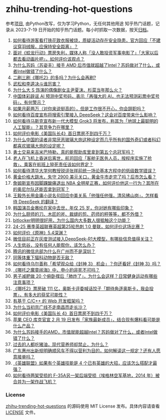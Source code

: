 # zhihu-trending-hot-questions
参考[项目](https://github.com/justjavac/zhihu-trending-hot-questions), 由Python改写，仅为学习Python，无任何其他用途
知乎热门话题，记录从 2023-7-19
日开始的知乎热门话题。每小时抓取一次数据，按天[归档](./data)。
<!-- BEGIN -->
<!-- 最后更新时间 2025-02-17 03:28:17.960534 -->
1. [如何看待游客看打铁花致衣服被烧，质疑活动存在安全隐患，官方回应「不建议穿羽绒服，应保持安全距离」？](https://www.zhihu.com/question/12030016259)
1. [面对《蛟龙行动》票房失利，媒体人称「没人敢投资军事电影了」「大家以后都去看动画片吧」，如何评价该观点？](https://www.zhihu.com/question/12238755284)
1. [为什么苏妈（苏姿丰）接手 AMD 后市值就超越了Intel？苏妈做对了什么，或者Intel做错了什么？](https://www.zhihu.com/question/7484575650)
1. [二刷三刷《哪吒2》的多吗？为什么会再刷?](https://www.zhihu.com/question/12163216712)
1. [武松和李逵决斗谁厉害？](https://www.zhihu.com/question/10683484699)
1. [为什么大 S 饰演的偶像剧女主尹夏沫、杉菜当年那么火？](https://www.zhihu.com/question/11165128115)
1. [中国体彩辟谣 AI 预测中奖号码，表示「再强大的 AI，也无法预测彩票中奖号码」，有何警示？](https://www.zhihu.com/question/12019987474)
1. [如果月薪两万（对你来说挺高的），但是工作很不开心，你会辞职吗？](https://www.zhihu.com/question/10966771406)
1. [如何看待百度宣布将搜索引擎接入 DeepSeek？这会对百度带来什么影响？](https://www.zhihu.com/question/12441193080)
1. [如何看待马斯克宣布新一代大模型 Grok3 将发布，称其为「地球上最聪明的人工智能」？其竞争力在哪里？](https://www.zhihu.com/question/12403834540)
1. [如何评价电影《美国队长4》首日票房不到四千万？](https://www.zhihu.com/question/12249362535)
1. [为什么中国的读者非常厌恶玻璃大炮这种设定而几乎所有的国外奇幻或者科幻都喜欢玻璃大炮的设定呢？](https://www.zhihu.com/question/11885582707)
1. [勇士交易来吉米巴特勒，真的能帮助库里拿到第五个总冠军吗？](https://www.zhihu.com/question/11436380441)
1. [老人在飞机上昏迷后离世，航司回应「客舱无医务人员，按程序实施了抢救」，乘客在航班上猝死责任该如何界定？](https://www.zhihu.com/question/12459100582)
1. [如何看待清华大学何教授锐评张祥前统一场论基本方程中的低级数学错误？](https://www.zhihu.com/question/11333972367)
1. [黄金价格大跳水，失守 2900 美元关口，黄金牛市走完了吗？后市怎么看？](https://www.zhihu.com/question/12398216721)
1. [詹姆斯宣布因脚踝酸痛退出 NBA 全明星正赛，如何评价他这一行为？其所在的奥尼尔队还能否拿到冠军？](https://www.zhihu.com/question/12459502751)
1. [王毅外长用金庸小说名句回应中美关系「他强任他强，清风拂山岗」，怎样看待 DeepSeek 的翻译？](https://www.zhihu.com/question/12336579566)
1. [韩国演员金赛纶在家中去世，年仅 25 岁，你对她有哪些印象？](https://www.zhihu.com/question/12425613368)
1. [为什么厨师的刀、木匠的斧、裁缝的剪、药师的秤等等，都不外借？](https://www.zhihu.com/question/575305124)
1. [bitlocker明明很好用，为什么国内大多数人很抵触这个功能？](https://www.zhihu.com/question/663776874)
1. [24-25 赛季英超联赛英超第25轮热刺 1:0 曼联，如何评价这场比赛？](https://www.zhihu.com/question/12449283755)
1. [如何评价《原神》5.4深渊？](https://www.zhihu.com/question/12394734248)
1. [微信目前正在灰度测试接入DeepSeek-R1大模型，有哪些信息值得关注？](https://www.zhihu.com/question/12352110602)
1. [人生低谷，没有任何人能帮你，该怎么办？](https://www.zhihu.com/question/650040368)
1. [腾讯的微信总部为什么在广州而不是深圳？](https://www.zhihu.com/question/10902978143)
1. [同等体重下猫科动物是否无敌？](https://www.zhihu.com/question/406180433)
1. [如何看待乌尔善称「希望观众给《封神 3》 机会」？你还看好《封神 3》吗？](https://www.zhihu.com/question/12384987326)
1. [《哪吒之魔童闹海》中，申小豹非死不可吗？](https://www.zhihu.com/question/11980973695)
1. [男子减肥做 20 个俯卧撑后「肺炸了」，为什么会这样？日常健身运动有哪些注意事项？](https://www.zhihu.com/question/12459957951)
1. [《哪吒2》票房破 111 亿，奥斯卡评委喊话饺子「期待角逐奥斯卡，我会投票」，有多大的获奖可能性？](https://www.zhihu.com/question/12349394734)
1. [有基于 C/C++ 的 Web 开发框架吗？](https://www.zhihu.com/question/11084761501)
1. [为什么当初京广线不走南昌而走长沙？](https://www.zhihu.com/question/40743279)
1. [如何评价电影《美国队长 4》首日票房不到四千万？](https://www.zhihu.com/question/12249362535)
1. [苹果 CEO 库克官宣 2 月 19 日发布「家族最新成员」，结合现有爆料看可能是什么产品？](https://www.zhihu.com/question/12181026870)
1. [为什么苏妈接手的AMD，市值就能超越Intel？苏妈做对了什么，或者Intel做错了什么？](https://www.zhihu.com/question/7484575650)
1. [过去的人都吃猪油，现代营养师却禁止，为什么？](https://www.zhihu.com/question/8853932271)
1. [广东惠州出新规明确顺风车不得以营利为目的，如何解读这一规定？还有人愿意接单吗？](https://www.zhihu.com/question/12319802207)
1. [《英雄联盟》如果有个英雄技能是 4 个已有英雄的大招，应该怎么搭配才最强？](https://www.zhihu.com/question/11836431425)
1. [如何看待两架受损的 F-35A另一架后端受损（埃格林空军基地，2014 年）被合并为一架作战飞机？](https://www.zhihu.com/question/11649192105)
<!-- END -->
### License
[zhihu-trending-hot-questions](https://github.com/yaogengzhu/zhihu-trending-hot-questions)
的源码使用 MIT License 发布。具体内容请查看 [LICENSE](./LICENSE) 文件。
